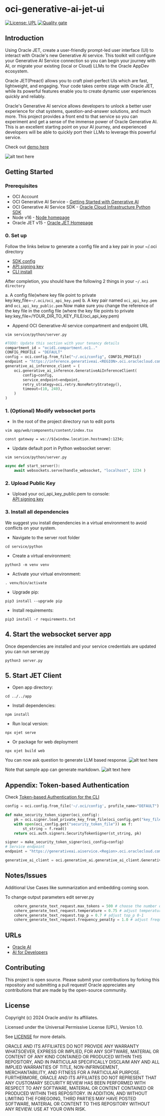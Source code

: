 # oci-generative-ai-jet-ui

[![License: UPL](https://img.shields.io/badge/license-UPL-green)](https://img.shields.io/badge/license-UPL-green) [![Quality gate](https://sonarcloud.io/api/project_badges/quality_gate?project=oracle-devrel_oci-generative-ai-jet-ui)](https://sonarcloud.io/dashboard?id=oracle-devrel_oci-generative-ai-jet-ui)

## Introduction

Using Oracle JET, create a user-friendly prompt-led user interface (UI) to interact with Oracle's new Generative AI service. This toolkit will configure your Generative AI Service connection so you can begin your journey with AI, or migrate your existing (local or Cloud) LLMs to the Oracle AppDev ecosystem.

Oracle JET(Preact) allows you to craft pixel-perfect UIs which are fast, lightweight, and engaging. Your code takes centre stage with Oracle JET, while its powerful features enable you to create dynamic user experiences quickly and reliably.

Oracle's Generative AI service allows developers to unlock a better user experience for chat systems, question-and-answer solutions, and much more. This project provides a front end to that service so you can experiment and get a sense of the immense power of Oracle Generative AI. This is an excellent starting point on your AI journey, and experienced developers will be able to quickly port their LLMs to leverage this powerful service.  

Check out [demo here](https://youtu.be/hpRoQ93YeaQ)

![alt text here](images/demo.gif)

## Getting Started

### Prerequisites

- OCI Account
- OCI Generative AI Service - [Getting Started with Generative AI](https://docs.oracle.com/en-us/iaas/Content/generative-ai/getting-started.htm)
- OCI Generative AI Service SDK - [Oracle Cloud Infrastructure Python SDK](https://pypi.org/project/oci/)
- Node v16 - [Node homepage](https://nodejs.org/en)
- Oracle JET v15 - [Oracle JET Homepage](https://www.oracle.com/webfolder/technetwork/jet/index.html)

### 0. Set up  

Follow the links below to generate a config file and a key pair in your ~/.oci directory

- [SDK config](https://docs.oracle.com/en-us/iaas/Content/API/Concepts/sdkconfig.htm)
- [API signing key](https://docs.oracle.com/en-us/iaas/Content/API/Concepts/apisigningkey.htm)
- [CLI install](https://docs.oracle.com/en-us/iaas/Content/API/SDKDocs/cliinstall.htm#configfile)

After completion, you should have the following 2 things in your `~/.oci directory  `

a. A config file(where key file point to private key:key_file=`~/.oci/oci_api_key.pem`)
b. A key pair named `oci_api_key.pem` and `oci_api_key_public.pem`
Now make sure you change the reference of the key file in the config file (where the key file points to private key:key_file=/YOUR_DIR_TO_KEY_FILE/oci_api_key.pem)

- Append OCI Generative-AI service compartment and endpoint URL  

```console
vim service/python/server.py
```

```Python
#TODO: Update this section with your tenancy details
compartment_id = "ocid1.compartment.oc1.."
CONFIG_PROFILE = "DEFAULT"
config = oci.config.from_file("~/.oci/config", CONFIG_PROFILE)
endpoint = "https://inference.generativeai.<REGION>.oci.oraclecloud.com"
generative_ai_inference_client = (
    oci.generative_ai_inference.GenerativeAiInferenceClient(
        config=config,
        service_endpoint=endpoint,
        retry_strategy=oci.retry.NoneRetryStrategy(),
        timeout=(10, 240),
    )
)
```

### 1. (Optional) Modify websocket ports  

- In the root of the project directory run to edit ports  
  
```console
vim app/web/components/content/index.tsx
```

`const gateway = ws://${window.location.hostname}:1234;`

- Update default port in Python websocket server:  

```console
vim service/python/server.py
```

```Python
async def start_server():
    await websockets.serve(handle_websocket, "localhost", 1234 )
```

### 2. Upload Public Key

- Upload your oci_api_key_public.pem to console:  
[API signing key](https://docs.oracle.com/en-us/iaas/Content/API/Concepts/apisigningkey.htm#three)

### 3. Install all dependencies

We suggest you install dependencies in a virtual environment to avoid conflicts on your system.  

- Navigate to the server root folder

```console
cd service/python
```

- Create a virtual environment:
  
```console
python3 -m venv venv
```

- Activate your virtual environment:

```console
. venv/bin/activate
```

- Upgrade pip:
  
```console
pip3 install --upgrade pip
```

- Install requirements:
  
```console
pip3 install -r requirements.txt
```

## 4. Start the websocket server app  

Once dependencies are installed and your service credentials are updated you can run server.py  

```console
python3 server.py
```  

## 5. Start JET Client

- Open app directory:

```console
cd ../../app
```

- Install dependencies:  
  
```console
npm install
```

- Run local version:
  
```console
npx ojet serve
```

- Or package for web deployment  

```console
npx ojet build web
```

  You can now ask question to generate LLM based response.
  ![alt text here](images/QandA.png)

  Note that sample app can generate markdown.
  ![alt text here](images/Markdown.png)

## Appendix: Token-based Authentication

Check [Token-based Authentication for the CLI](https://docs.oracle.com/en-us/iaas/Content/API/SDKDocs/clitoken.htm#Running_Scripts_on_a_Computer_without_a_Browser)

```Python
config = oci.config.from_file('~/.oci/config', profile_name="DEFAULT")

def make_security_token_signer(oci_config):
    pk = oci.signer.load_private_key_from_file(oci_config.get("key_file"), None)
    with open(oci_config.get("security_token_file")) as f:
        st_string = f.read()
    return oci.auth.signers.SecurityTokenSigner(st_string, pk)

signer = make_security_token_signer(oci_config=config)
# Service endpoint
endpoint = "https://generativeai.aiservice.<Region>.oci.oraclecloud.com"

generative_ai_client = oci.generative_ai.generative_ai_client.GenerativeAiClient(config=config, service_endpoint=endpoint, retry_strategy=oci.retry.NoneRetryStrategy(), signer=signer)
```

## Notes/Issues

Additional Use Cases like summarization and embedding coming soon.

To change output parameters edit server.py

```Python
    cohere_generate_text_request.max_tokens = 500 # choose the number of tokens 1-4000
    cohere_generate_text_request.temperature = 0.75 # adjust temperature 0-1
    cohere_generate_text_request.top_p = 0.7 # adjust top_p 0-1
    cohere_generate_text_request.frequency_penalty = 1.0 # adjust frequency_penalty
```

## URLs

- [Oracle AI](https://www.oracle.com/artificial-intelligence/)
- [AI for Developers](https://developer.oracle.com/technologies/ai.html)

## Contributing

This project is open source.  Please submit your contributions by forking this repository and submitting a pull request!  Oracle appreciates any contributions that are made by the open-source community.

## License

Copyright (c) 2024 Oracle and/or its affiliates.

Licensed under the Universal Permissive License (UPL), Version 1.0.

See [LICENSE](LICENSE) for more details.

ORACLE AND ITS AFFILIATES DO NOT PROVIDE ANY WARRANTY WHATSOEVER, EXPRESS OR IMPLIED, FOR ANY SOFTWARE, MATERIAL OR CONTENT OF ANY KIND CONTAINED OR PRODUCED WITHIN THIS REPOSITORY, AND IN PARTICULAR SPECIFICALLY DISCLAIM ANY AND ALL IMPLIED WARRANTIES OF TITLE, NON-INFRINGEMENT, MERCHANTABILITY, AND FITNESS FOR A PARTICULAR PURPOSE.  FURTHERMORE, ORACLE AND ITS AFFILIATES DO NOT REPRESENT THAT ANY CUSTOMARY SECURITY REVIEW HAS BEEN PERFORMED WITH RESPECT TO ANY SOFTWARE, MATERIAL OR CONTENT CONTAINED OR PRODUCED WITHIN THIS REPOSITORY. IN ADDITION, AND WITHOUT LIMITING THE FOREGOING, THIRD PARTIES MAY HAVE POSTED SOFTWARE, MATERIAL OR CONTENT TO THIS REPOSITORY WITHOUT ANY REVIEW. USE AT YOUR OWN RISK.